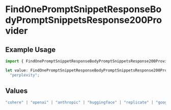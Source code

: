 # FindOnePromptSnippetResponseBodyPromptSnippetsResponse200Provider

## Example Usage

```typescript
import { FindOnePromptSnippetResponseBodyPromptSnippetsResponse200Provider } from "orq-poc-typescript-multi-env-version/models/operations";

let value: FindOnePromptSnippetResponseBodyPromptSnippetsResponse200Provider =
  "perplexity";
```

## Values

```typescript
"cohere" | "openai" | "anthropic" | "huggingface" | "replicate" | "google" | "google-ai" | "azure" | "aws" | "anyscale" | "perplexity" | "groq" | "fal" | "leonardoai" | "nvidia"
```